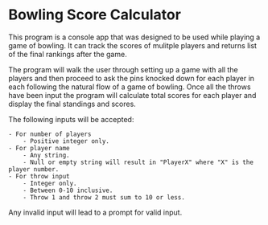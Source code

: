 # Bowling Score Calculator

This program is a console app that was designed to be used while playing a game of bowling. 
It can track the scores of mulitple players and returns list of the final rankings after the game.

The program will walk the user through setting up a game with all the players and then
proceed to ask the pins knocked down for each player in each following the natural flow
of a game of bowling. Once all the throws have been input the program will calculate total 
scores for each player and display the final standings and scores.

The following inputs will be accepted:

	- For number of players
		- Positive integer only.
	- For player name
		- Any string.
		- Null or empty string will result in "PlayerX" where "X" is the player number.
	- For throw input
		- Integer only.
		- Between 0-10 inclusive.
		- Throw 1 and throw 2 must sum to 10 or less.

Any invalid input will lead to a prompt for valid input.

